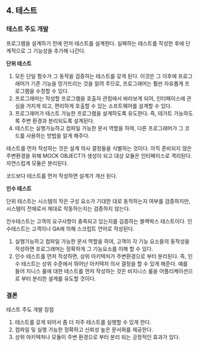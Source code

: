 
## 4. 테스트

### 테스트 주도 개발
프로그램을 설계하기 전에 먼저 테스트를 설계한다. 실패하는 테스트를 작성한 후에 단계적으로 그 기능성을 추가해 나간다.

**단위 테스트**
1. 모든 단일 함수가 그 동작을 검증하는 테스트를 갖게 된다. 이것은 그 이후에 프로그래머가 기존 기능을 망가뜨리는 것을 알려 주므로, 프로그래머는 훨씬 자유롭게 프로그램을 수정할 수 있다.
2. 프로그래머는 작성할 프로그램을 호출자 관점에서 바라보게 되어, 인터페이스에 관심을 가지게 되고, 편리하게 호출할 수 있는 소프트웨어를 설계할 수 있다.
3. 프로그래머가 테스트 가능한 프로그램을 설계하도록 유도한다. 즉, 테가트 가능하도록 주변 환경과 분리되도록 설계된다.
4. 테스트는 실행가능하고 컴파일 가능한 문서 역할을 하여, 다른 프로그래머가 그 코드를 사용하는 방법을 알게 해주다.

테스트를 먼저 작성하는 것은 설계 의사 결정들을 식별하는 것이다. 아직 준비되지 않은 주변환경을 위해 MOCK OBJECT가 생성이 되고 대상 모듈은 인터페이스로 격리된다.  자연스럽게 모듈은 분리된다.

코드보다 테스트를 먼저 작성하면 설계가 개선 된다.

**인수 테스트**

단위 테스트는 시스템의 작은 구성 요소가 기대한 대로 동작하는지 여부를 검증하지만, 시스템이 전체로서 제대로 작동하는지는 검증하지 않는다.

인수테스트는 고객의 요구사항이 충족되고 있는지를 검증하는 블랙박스 테스트이다. 인수테스트는 고객이나 QA에 의해 스크립트 언어로 작성된다.

1. 실행가능하고 컴파일 가능한 문서 역할을 하여, 고객이 각 기능 요소들의 동작성을 작성하면 프로그래머는 정확하게 그 기능요소를 이해 할 수 있다.
2. 인수 테스트를 먼저 작성하면, 상위 아키텍처가 주변환경으로 부터 분리된다. 즉, 인수 테스트는 상위 수준에서 뛰어난 아키텍처 의사 결정을 할 수 있게 해준다. 예를 들어 지니스 룰에 대한 테스트를 먼저 작성하는 것은 비지니스 룰을 어플리케이션으로 부터 분리한 설계를 유도할 것이다.

### 결론
테스트 주도 개발 장점

1. 테스트를 갖게 되어서 좀 더 자주 테스트를 실행할 수 있게 한다. 
2. 컴파일 및 실행 가능한 정확하고 신뢰성 높은 문서화를 제공한다. 
3. 상위 아키텍처나 모듈이 주변 환경으로 부터 분리 되는 긍정적인 효과가 있다.
